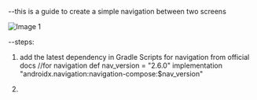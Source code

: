 --this is a guide to create a simple navigation between two screens

![Image 1](/Users/harijoshi/developerMode/androidDev/UI_designs/Navigation/Image1.png)


--steps:
1. add the latest dependency in Gradle Scripts for navigation from official docs
   //for navigation
   def nav_version = "2.6.0"
   implementation "androidx.navigation:navigation-compose:$nav_version"

2. 